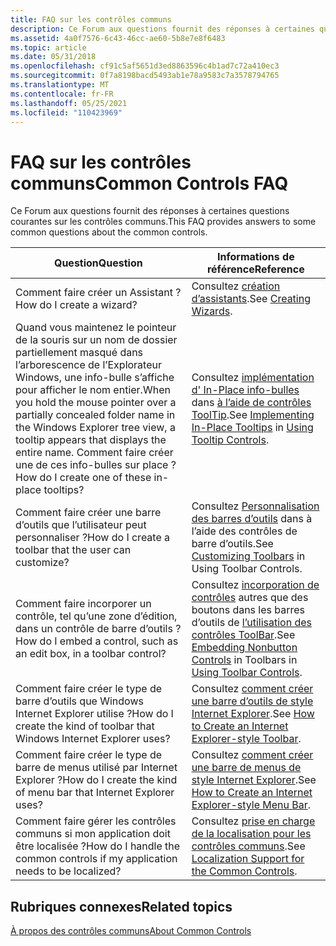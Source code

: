 ```yaml
---
title: FAQ sur les contrôles communs
description: Ce Forum aux questions fournit des réponses à certaines questions courantes sur les contrôles communs.
ms.assetid: 4a0f7576-6c43-46cc-ae60-5b8e7e8f6483
ms.topic: article
ms.date: 05/31/2018
ms.openlocfilehash: cf91c5af5651d3ed8863596c4b1ad7c72a410ec3
ms.sourcegitcommit: 0f7a8198bacd5493ab1e78a9583c7a3578794765
ms.translationtype: MT
ms.contentlocale: fr-FR
ms.lasthandoff: 05/25/2021
ms.locfileid: "110423969"
---
```

# <a name="common-controls-faq"></a><span data-ttu-id="5cab9-103">FAQ sur les contrôles communs</span><span class="sxs-lookup"><span data-stu-id="5cab9-103">Common Controls FAQ</span></span>

<span data-ttu-id="5cab9-104">Ce Forum aux questions fournit des réponses à certaines questions courantes sur les contrôles communs.</span><span class="sxs-lookup"><span data-stu-id="5cab9-104">This FAQ provides answers to some common questions about the common controls.</span></span>



|  <span data-ttu-id="5cab9-105">Question</span><span class="sxs-lookup"><span data-stu-id="5cab9-105">Question</span></span>                                                                                                                                                                                                          |       <span data-ttu-id="5cab9-106">Informations de référence</span><span class="sxs-lookup"><span data-stu-id="5cab9-106">Reference</span></span>                                                                                                                                                                        |
|------------------------------------------------------------------------------------------------------------------------------------------------------------------------------------------------------------|-------------------------------------------------------------------------------------------------------------------------------------------------------------------------------|
| <span data-ttu-id="5cab9-107">Comment faire créer un Assistant ?</span><span class="sxs-lookup"><span data-stu-id="5cab9-107">How do I create a wizard?</span></span>                                                                                                                                                                                  | <span data-ttu-id="5cab9-108">Consultez [création d’assistants](wizards.md).</span><span class="sxs-lookup"><span data-stu-id="5cab9-108">See [Creating Wizards](wizards.md).</span></span>                                                                                                                                          |
| <span data-ttu-id="5cab9-109">Quand vous maintenez le pointeur de la souris sur un nom de dossier partiellement masqué dans l’arborescence de l’Explorateur Windows, une info-bulle s’affiche pour afficher le nom entier.</span><span class="sxs-lookup"><span data-stu-id="5cab9-109">When you hold the mouse pointer over a partially concealed folder name in the Windows Explorer tree view, a tooltip appears that displays the entire name.</span></span> <span data-ttu-id="5cab9-110">Comment faire créer une de ces info-bulles sur place ?</span><span class="sxs-lookup"><span data-stu-id="5cab9-110">How do I create one of these in-place tooltips?</span></span> | <span data-ttu-id="5cab9-111">Consultez [implémentation d' In-Place info-bulles](using-tooltip-contro.md) dans [à l’aide de contrôles ToolTip](using-tooltip-contro.md).</span><span class="sxs-lookup"><span data-stu-id="5cab9-111">See [Implementing In-Place Tooltips](using-tooltip-contro.md) in [Using Tooltip Controls](using-tooltip-contro.md).</span></span>                                  |
| <span data-ttu-id="5cab9-112">Comment faire créer une barre d’outils que l’utilisateur peut personnaliser ?</span><span class="sxs-lookup"><span data-stu-id="5cab9-112">How do I create a toolbar that the user can customize?</span></span>                                                                                                                                                     | <span data-ttu-id="5cab9-113">Consultez [Personnalisation des barres d’outils](using-toolbar-controls.md) dans à l’aide des contrôles de barre d’outils.</span><span class="sxs-lookup"><span data-stu-id="5cab9-113">See [Customizing Toolbars](using-toolbar-controls.md) in Using Toolbar Controls.</span></span>                                                                        |
| <span data-ttu-id="5cab9-114">Comment faire incorporer un contrôle, tel qu’une zone d’édition, dans un contrôle de barre d’outils ?</span><span class="sxs-lookup"><span data-stu-id="5cab9-114">How do I embed a control, such as an edit box, in a toolbar control?</span></span>                                                                                                                                       | <span data-ttu-id="5cab9-115">Consultez [incorporation de contrôles](using-toolbar-controls.md) autres que des boutons dans les barres d’outils de [l’utilisation des contrôles ToolBar](using-toolbar-controls.md).</span><span class="sxs-lookup"><span data-stu-id="5cab9-115">See [Embedding Nonbutton Controls](using-toolbar-controls.md) in Toolbars in [Using Toolbar Controls](using-toolbar-controls.md).</span></span> |
| <span data-ttu-id="5cab9-116">Comment faire créer le type de barre d’outils que Windows Internet Explorer utilise ?</span><span class="sxs-lookup"><span data-stu-id="5cab9-116">How do I create the kind of toolbar that Windows Internet Explorer uses?</span></span>                                                                                                                                   | <span data-ttu-id="5cab9-117">Consultez [comment créer une barre d’outils de style Internet Explorer](cc-faq-ietoolbar.md).</span><span class="sxs-lookup"><span data-stu-id="5cab9-117">See [How to Create an Internet Explorer-style Toolbar](cc-faq-ietoolbar.md).</span></span>                                                                                                 |
| <span data-ttu-id="5cab9-118">Comment faire créer le type de barre de menus utilisé par Internet Explorer ?</span><span class="sxs-lookup"><span data-stu-id="5cab9-118">How do I create the kind of menu bar that Internet Explorer uses?</span></span>                                                                                                                                          | <span data-ttu-id="5cab9-119">Consultez [comment créer une barre de menus de style Internet Explorer](cc-faq-iemenubar.md).</span><span class="sxs-lookup"><span data-stu-id="5cab9-119">See [How to Create an Internet Explorer-style Menu Bar](cc-faq-iemenubar.md).</span></span>                                                                                                |
| <span data-ttu-id="5cab9-120">Comment faire gérer les contrôles communs si mon application doit être localisée ?</span><span class="sxs-lookup"><span data-stu-id="5cab9-120">How do I handle the common controls if my application needs to be localized?</span></span>                                                                                                                               | <span data-ttu-id="5cab9-121">Consultez [prise en charge de la localisation pour les contrôles communs](cc-faq-localization.md).</span><span class="sxs-lookup"><span data-stu-id="5cab9-121">See [Localization Support for the Common Controls](cc-faq-localization.md).</span></span>                                                                                                  |



 

## <a name="related-topics"></a><span data-ttu-id="5cab9-122">Rubriques connexes</span><span class="sxs-lookup"><span data-stu-id="5cab9-122">Related topics</span></span>

<dl> <dt>

[<span data-ttu-id="5cab9-123">À propos des contrôles communs</span><span class="sxs-lookup"><span data-stu-id="5cab9-123">About Common Controls</span></span>](common-controls-intro.md)
</dt> </dl>

 

 





